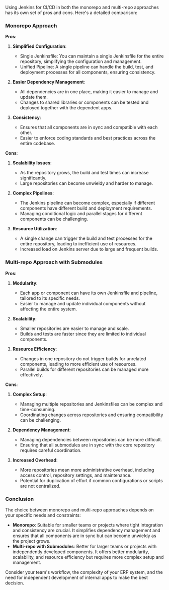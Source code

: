 Using Jenkins for CI/CD in both the monorepo and multi-repo approaches has its own set of pros and cons. Here's a detailed comparison:

### Monorepo Approach

**Pros**:
1. **Simplified Configuration**:
   - Single Jenkinsfile: You can maintain a single Jenkinsfile for the entire repository, simplifying the configuration and management.
   - Unified Pipeline: A single pipeline can handle the build, test, and deployment processes for all components, ensuring consistency.

2. **Easier Dependency Management**:
   - All dependencies are in one place, making it easier to manage and update them.
   - Changes to shared libraries or components can be tested and deployed together with the dependent apps.

3. **Consistency**:
   - Ensures that all components are in sync and compatible with each other.
   - Easier to enforce coding standards and best practices across the entire codebase.

**Cons**:
1. **Scalability Issues**:
   - As the repository grows, the build and test times can increase significantly.
   - Large repositories can become unwieldy and harder to manage.

2. **Complex Pipelines**:
   - The Jenkins pipeline can become complex, especially if different components have different build and deployment requirements.
   - Managing conditional logic and parallel stages for different components can be challenging.

3. **Resource Utilization**:
   - A single change can trigger the build and test processes for the entire repository, leading to inefficient use of resources.
   - Increased load on Jenkins server due to large and frequent builds.

### Multi-repo Approach with Submodules

**Pros**:
1. **Modularity**:
   - Each app or component can have its own Jenkinsfile and pipeline, tailored to its specific needs.
   - Easier to manage and update individual components without affecting the entire system.

2. **Scalability**:
   - Smaller repositories are easier to manage and scale.
   - Builds and tests are faster since they are limited to individual components.

3. **Resource Efficiency**:
   - Changes in one repository do not trigger builds for unrelated components, leading to more efficient use of resources.
   - Parallel builds for different repositories can be managed more effectively.

**Cons**:
1. **Complex Setup**:
   - Managing multiple repositories and Jenkinsfiles can be complex and time-consuming.
   - Coordinating changes across repositories and ensuring compatibility can be challenging.

2. **Dependency Management**:
   - Managing dependencies between repositories can be more difficult.
   - Ensuring that all submodules are in sync with the core repository requires careful coordination.

3. **Increased Overhead**:
   - More repositories mean more administrative overhead, including access control, repository settings, and maintenance.
   - Potential for duplication of effort if common configurations or scripts are not centralized.

### Conclusion

The choice between monorepo and multi-repo approaches depends on your specific needs and constraints:

- **Monorepo**: Suitable for smaller teams or projects where tight integration and consistency are crucial. It simplifies dependency management and ensures that all components are in sync but can become unwieldy as the project grows.
- **Multi-repo with Submodules**: Better for larger teams or projects with independently developed components. It offers better modularity, scalability, and resource efficiency but requires more complex setup and management.

Consider your team's workflow, the complexity of your ERP system, and the need for independent development of internal apps to make the best decision.